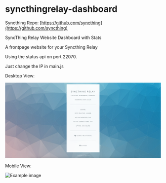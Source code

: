 # syncthingrelay-dashboard

Syncthing Repo: [https://github.com/syncthing](https://github.com/syncthing)

SyncThing Relay Website Dashboard with Stats

A frontpage website for your Syncthing Relay

Using the status api on port 22070.

Just change the IP in main.js

Desktop View:

![Example image](https://github.com/andrewkliskey/syncthingrelay-dashboard/raw/master/desktop-image1.png)

Mobile View:

![Example image](https://github.com/andrewkliskey/syncthingrelay-dashboard/raw/master/mobile-image1.png)
